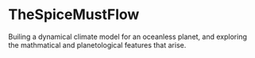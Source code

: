 # TheSpiceMustFlow

Builing a dynamical climate model for an oceanless planet, and exploring the mathmatical and planetological features that arise.
